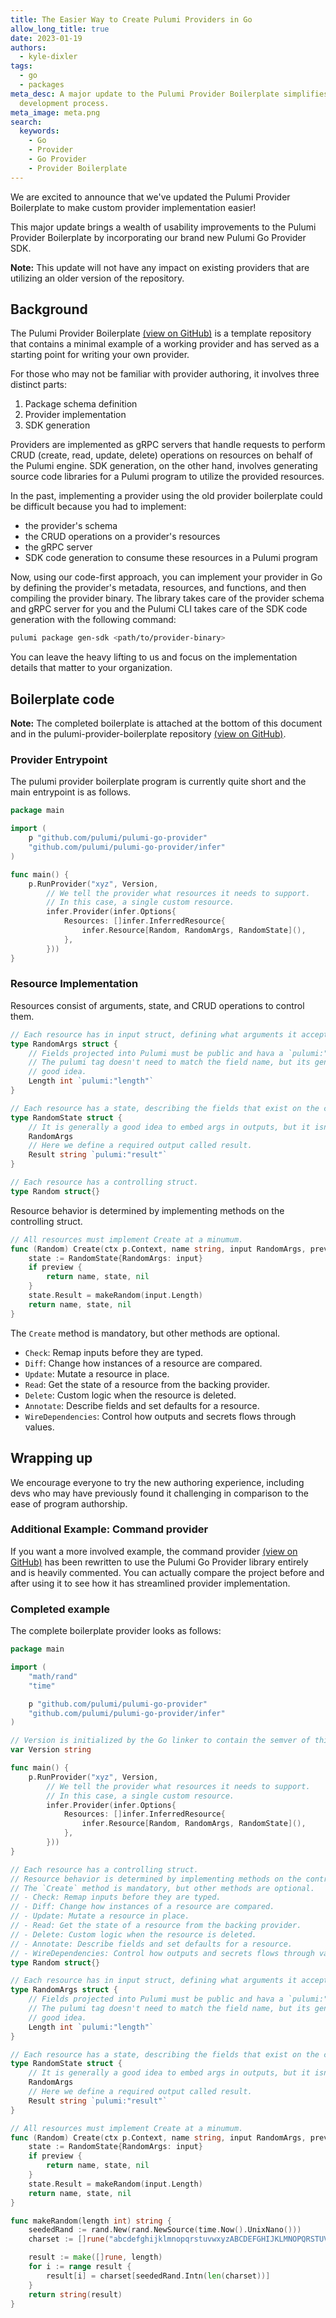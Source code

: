 ```yaml
---
title: The Easier Way to Create Pulumi Providers in Go
allow_long_title: true
date: 2023-01-19
authors:
  - kyle-dixler
tags:
  - go
  - packages
meta_desc: A major update to the Pulumi Provider Boilerplate simplifies the provider
  development process.
meta_image: meta.png
search:
  keywords:
    - Go
    - Provider
    - Go Provider
    - Provider Boilerplate
---
```


We are excited to announce that we've updated the Pulumi Provider Boilerplate to make custom provider implementation easier!

This major update brings a wealth of usability improvements to the Pulumi Provider Boilerplate by incorporating our brand
new Pulumi Go Provider SDK.

<!--more-->

**Note:** This update will not have any impact on existing providers that are utilizing an older version of the repository.

## Background

The Pulumi Provider Boilerplate [(view on GitHub)](https://github.com/pulumi/pulumi-provider-boilerplate) is a template repository
that contains a minimal example of a working provider and has served as a starting point for writing your own provider.

For those who may not be familiar with provider authoring, it involves three distinct parts:

1. Package schema definition
2. Provider implementation
3. SDK generation

Providers are implemented as gRPC servers that handle requests to perform CRUD (create, read, update, delete) operations on resources on behalf of the Pulumi engine.
SDK generation, on the other hand, involves generating source code libraries for a Pulumi program to utilize the provided resources.

In the past, implementing a provider using the old provider boilerplate could be difficult because you had to implement:

- the provider's schema
- the CRUD operations on a provider's resources
- the gRPC server
- SDK code generation to consume these resources in a Pulumi program

Now, using our code-first approach, you can implement your provider in Go by defining the provider's metadata, resources, and functions, and then compiling the provider binary.
The library takes care of the provider schema and gRPC server for you and the Pulumi CLI takes care of the SDK code generation with the following command:

```bash
pulumi package gen-sdk <path/to/provider-binary>
```

You can leave the heavy lifting to us and focus on the implementation details that matter to your organization.

## Boilerplate code

**Note:** The completed boilerplate is attached at the bottom of this document and in the pulumi-provider-boilerplate repository [(view on GitHub)](https://github.com/pulumi/pulumi-provider-boilerplate).

### Provider Entrypoint

The pulumi provider boilerplate program is currently quite short and the main entrypoint is as follows.

```go
package main

import (
    p "github.com/pulumi/pulumi-go-provider"
    "github.com/pulumi/pulumi-go-provider/infer"
)

func main() {
    p.RunProvider("xyz", Version,
        // We tell the provider what resources it needs to support.
        // In this case, a single custom resource.
        infer.Provider(infer.Options{
            Resources: []infer.InferredResource{
                infer.Resource[Random, RandomArgs, RandomState](),
            },
        }))
}
```

### Resource Implementation

Resources consist of arguments, state, and CRUD operations to control them.

```go
// Each resource has in input struct, defining what arguments it accepts.
type RandomArgs struct {
    // Fields projected into Pulumi must be public and hava a `pulumi:"..."` tag.
    // The pulumi tag doesn't need to match the field name, but its generally a
    // good idea.
    Length int `pulumi:"length"`
}

// Each resource has a state, describing the fields that exist on the created resource.
type RandomState struct {
    // It is generally a good idea to embed args in outputs, but it isn't strictly necessary.
    RandomArgs
    // Here we define a required output called result.
    Result string `pulumi:"result"`
}

// Each resource has a controlling struct.
type Random struct{}
```

Resource behavior is determined by implementing methods on the controlling struct.

```go
// All resources must implement Create at a minumum.
func (Random) Create(ctx p.Context, name string, input RandomArgs, preview bool) (string, RandomState, error) {
    state := RandomState{RandomArgs: input}
    if preview {
        return name, state, nil
    }
    state.Result = makeRandom(input.Length)
    return name, state, nil
}
```

The `Create` method is mandatory, but other methods are optional.

- `Check`: Remap inputs before they are typed.
- `Diff`: Change how instances of a resource are compared.
- `Update`: Mutate a resource in place.
- `Read`: Get the state of a resource from the backing provider.
- `Delete`: Custom logic when the resource is deleted.
- `Annotate`: Describe fields and set defaults for a resource.
- `WireDependencies`: Control how outputs and secrets flows through values.

## Wrapping up

We encourage everyone to try the new authoring experience, including devs who may have previously found it challenging in comparison to the ease of program authorship.

### Additional Example: Command provider

If you want a more involved example, the command provider [(view on GitHub)](https://github.com/pulumi/pulumi-command/) has been
rewritten to use the Pulumi Go Provider library entirely and is heavily commented. You can actually compare the project before and after using it to see how it has streamlined
provider implementation.

### Completed example

The complete boilerplate provider looks as follows:

```go
package main

import (
    "math/rand"
    "time"

    p "github.com/pulumi/pulumi-go-provider"
    "github.com/pulumi/pulumi-go-provider/infer"
)

// Version is initialized by the Go linker to contain the semver of this build.
var Version string

func main() {
    p.RunProvider("xyz", Version,
        // We tell the provider what resources it needs to support.
        // In this case, a single custom resource.
        infer.Provider(infer.Options{
            Resources: []infer.InferredResource{
                infer.Resource[Random, RandomArgs, RandomState](),
            },
        }))
}

// Each resource has a controlling struct.
// Resource behavior is determined by implementing methods on the controlling struct.
// The `Create` method is mandatory, but other methods are optional.
// - Check: Remap inputs before they are typed.
// - Diff: Change how instances of a resource are compared.
// - Update: Mutate a resource in place.
// - Read: Get the state of a resource from the backing provider.
// - Delete: Custom logic when the resource is deleted.
// - Annotate: Describe fields and set defaults for a resource.
// - WireDependencies: Control how outputs and secrets flows through values.
type Random struct{}

// Each resource has in input struct, defining what arguments it accepts.
type RandomArgs struct {
    // Fields projected into Pulumi must be public and hava a `pulumi:"..."` tag.
    // The pulumi tag doesn't need to match the field name, but its generally a
    // good idea.
    Length int `pulumi:"length"`
}

// Each resource has a state, describing the fields that exist on the created resource.
type RandomState struct {
    // It is generally a good idea to embed args in outputs, but it isn't strictly necessary.
    RandomArgs
    // Here we define a required output called result.
    Result string `pulumi:"result"`
}

// All resources must implement Create at a minumum.
func (Random) Create(ctx p.Context, name string, input RandomArgs, preview bool) (string, RandomState, error) {
    state := RandomState{RandomArgs: input}
    if preview {
        return name, state, nil
    }
    state.Result = makeRandom(input.Length)
    return name, state, nil
}

func makeRandom(length int) string {
    seededRand := rand.New(rand.NewSource(time.Now().UnixNano()))
    charset := []rune("abcdefghijklmnopqrstuvwxyzABCDEFGHIJKLMNOPQRSTUVWXYZ0123456789")

    result := make([]rune, length)
    for i := range result {
        result[i] = charset[seededRand.Intn(len(charset))]
    }
    return string(result)
}
```
